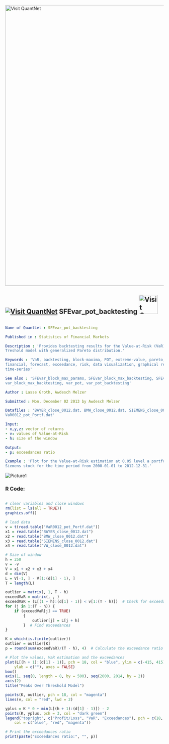 
[<img src="https://github.com/QuantLet/Styleguide-and-FAQ/blob/master/pictures/banner.png" width="888" alt="Visit QuantNet">](http://quantlet.de/)

## [<img src="https://github.com/QuantLet/Styleguide-and-FAQ/blob/master/pictures/qloqo.png" alt="Visit QuantNet">](http://quantlet.de/) **SFEvar_pot_backtesting** [<img src="https://github.com/QuantLet/Styleguide-and-FAQ/blob/master/pictures/QN2.png" width="60" alt="Visit QuantNet 2.0">](http://quantlet.de/)

```yaml

Name of QuantLet : SFEvar_pot_backtesting

Published in : Statistics of Financial Markets

Description : 'Provides backtesting results for the Value-at-Risk (VaR) computed with Peaks Over
Treshold model with generalized Pareto distribution.'

Keywords : 'VaR, backtesting, block-maxima, POT, extreme-value, pareto, portfolio, estimation,
financial, forecast, exceedance, risk, data visualization, graphical representation, plot,
time-series'

See also : 'SFEvar_block_max_params, SFEvar_block_max_backtesting, SFEvar_pot_params, block_max,
var_block_max_backtesting, var_pot, var_pot_backtesting'

Author : Lasse Groth, Awdesch Melzer

Submitted : Mon, December 02 2013 by Awdesch Melzer

Datafiles : 'BAYER_close_0012.dat, BMW_close_0012.dat, SIEMENS_close_0012.dat, VW_close_0012.dat,
VaR0012_pot_Portf.dat'

Input: 
- x,y,z: vector of returns
- v: values of Value-at-Risk
- h: size of the window

Output: 
- p: exceedances ratio

Example : 'Plot for the Value-at-Risk estimation at 0.05 level a portfolio of Bayer, BMW and
Siemens stock for the time period from 2000-01-01 to 2012-12-31.'

```

![Picture1](SFEvar_pot_backtesting-1.png)


### R Code:
```r

# clear variables and close windows
rm(list = ls(all = TRUE))
graphics.off()

# load data
v = t(read.table("VaR0012_pot_Portf.dat"))
x1 = read.table("BAYER_close_0012.dat")
x2 = read.table("BMW_close_0012.dat")
x3 = read.table("SIEMENS_close_0012.dat")
x4 = read.table("VW_close_0012.dat")

# Size of window
h = 250
v = -v
V = x1 + x2 + x3 + x4
d = dim(V)
L = V[-1, ] - V[1:(d[1] - 1), ]
T = length(L)

outlier = matrix(, 1, T - h)
exceedVaR = matrix(, , )
exceedVaR = (L[(1 + h):(d[1] - 1)] < v[1:(T - h)])  # Check for exceedances
for (j in 1:(T - h)) {
    if (exceedVaR[j] == TRUE) 
        {
            outlier[j] = L[j + h]
        }  # Find exceedances
}

K = which(is.finite(outlier))
outlier = outlier[K]
p = round(sum(exceedVaR)/(T - h), 4)  # Calculate the exceedance ratio

# Plot the values, VaR estimation and the exceedances
plot(L[(h + 1):(d[1] - 1)], pch = 18, col = "blue", ylim = c(-415, 415), xlab = c(""), 
    ylab = c(""), axes = FALSE)
box()
axis(1, seq(0, length = 8, by = 500), seq(2000, 2014, by = 2))
axis(2)
title("Peaks Over Threshold Model")

points(K, outlier, pch = 18, col = "magenta")
lines(v, col = "red", lwd = 2)

yplus = K * 0 + min(L[(h + 1):(d[1] - 1)]) - 2
points(K, yplus, pch = 3, col = "dark green")
legend("topright", c("Profit/Loss", "VaR", "Exceedances"), pch = c(18, 15, 18), 
    col = c("blue", "red", "magenta"))

# Print the exceedances ratio
print(paste("Exceedances ratio:", "", p))
```
